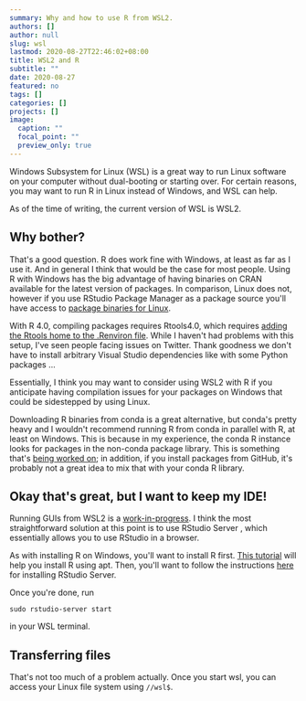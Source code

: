 ```yaml
---
summary: Why and how to use R from WSL2.
authors: []
author: null
slug: wsl
lastmod: 2020-08-27T22:46:02+08:00
title: WSL2 and R
subtitle: ""
date: 2020-08-27
featured: no
tags: []
categories: []
projects: []
image:
  caption: ""
  focal_point: ""
  preview_only: true
---
```

Windows Subsystem for Linux (WSL) is a great way to run Linux software on your computer without dual-booting or starting over. For certain reasons, you may want to run R in Linux instead of Windows, and WSL can help. 

As of the time of writing, the current version of WSL is WSL2.

## Why bother?

That's a good question. R does work fine with Windows, at least as far as I use it. And in general I think that would be the case for most people. Using R with Windows has the big advantage of having binaries on CRAN available for the latest version of packages. In comparison, Linux does not, however if you use RStudio Package Manager as a package source you'll have access to [package binaries for Linux](https://packagemanager.rstudio.com/). 

With R 4.0, compiling packages requires Rtools4.0, which requires [adding the Rtools home to the .Renviron file](https://cran.r-project.org/bin/windows/Rtools/). While I haven't had problems with this setup, I've seen people facing issues on Twitter. Thank goodness we don't have to install arbitrary Visual Studio dependencies like with some Python packages ...

Essentially, I think you may want to consider using WSL2 with R if you anticipate having compilation issues for your packages on Windows that could be sidestepped by using Linux.

Downloading R binaries from conda is a great alternative, but conda's pretty heavy and I wouldn't recommend running R from conda in parallel with R, at least on Windows. This is because in my experience, the conda R instance looks for packages in the non-conda package library. This is something that's [being worked on](https://github.com/conda-forge/r-base-feedstock/pull/65); in addition, if you install packages from GitHub, it's probably not a great idea to mix that with your conda R library.  

## Okay that's great, but I want to keep my IDE!

Running GUIs from WSL2 is a [work-in-progress](https://www.omgubuntu.co.uk/2020/05/run-linux-apps-on-windows-10-wsl-2). I think the most straightforward solution at this point is to use RStudio Server , which essentially allows you to use RStudio in a browser. 

As with installing R on Windows, you'll want to install R first. [This tutorial](https://www.digitalocean.com/community/tutorials/how-to-install-r-on-ubuntu-20-04#step-2-%E2%80%94-installing-r-packages-from-cran) will help you install R using apt. Then, you'll want to follow the instructions [here](https://support.rstudio.com/hc/en-us/articles/360049776974-Using-RStudio-Server-in-Windows-WSL2) for installing RStudio Server. 

Once you're done, run 

```
sudo rstudio-server start
```

in your WSL terminal.

## Transferring files

That's not too much of a problem actually. Once you start wsl, you can access your Linux file system using `//wsl$`.